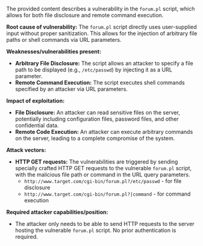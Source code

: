 The provided content describes a vulnerability in the `forum.pl` script, which allows for both file disclosure and remote command execution.

**Root cause of vulnerability:** The `forum.pl` script directly uses user-supplied input without proper sanitization. This allows for the injection of arbitrary file paths or shell commands via URL parameters.

**Weaknesses/vulnerabilities present:**
*   **Arbitrary File Disclosure:** The script allows an attacker to specify a file path to be displayed (e.g., `/etc/passwd`) by injecting it as a URL parameter.
*   **Remote Command Execution:** The script executes shell commands specified by an attacker via URL parameters.

**Impact of exploitation:**
*   **File Disclosure:** An attacker can read sensitive files on the server, potentially including configuration files, password files, and other confidential data.
*   **Remote Code Execution:** An attacker can execute arbitrary commands on the server, leading to a complete compromise of the system.

**Attack vectors:**
*   **HTTP GET requests:** The vulnerabilities are triggered by sending specially crafted HTTP GET requests to the vulnerable `forum.pl` script, with the malicious file path or command in the URL query parameters.
    *   `http://www.target.com/cgi-bin/forum.pl?/etc/passwd` - for file disclosure
    *   `http://www.target.com/cgi-bin/forum.pl?|command` - for command execution

**Required attacker capabilities/position:**
*   The attacker only needs to be able to send HTTP requests to the server hosting the vulnerable `forum.pl` script. No prior authentication is required.